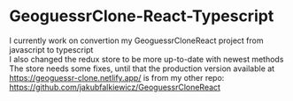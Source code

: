 # GeoguessrClone-React-Typescript

I currently work on convertion my GeoguessrCloneReact project from javascript to typescript  
I also changed the redux store to be more up-to-date with newest methods  
The store needs some fixes, until that the production version available at https://geoguessr-clone.netlify.app/ is from my other repo: https://github.com/jakubfalkiewicz/GeoguessrCloneReact
